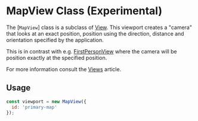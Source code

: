 # MapView Class (Experimental)

The [`MapView`] class is a subclass of [View](/docs/api-reference/view.md). This viewport creates a "camera" that looks at an exact position, position using the direction, distance and orientation specified by the application.

This is in contrast with e.g. [FirstPersonView](/docs/api-reference/first-person-view.md) where the camera will be position exactly at the specified position.

For more information consult the [Views](/docs/advanced/views.md) article.

## Usage

```js
const viewport = new MapView({
  id: 'primary-map'
});
```
